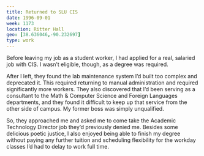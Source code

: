 ```yaml
---
title: Returned to SLU CIS
date: 1996-09-01
week: 1173
location: Ritter Hall
geo: [38.636046,-90.232697]
type: work
---
```


Before leaving my job as a student worker, I had applied for a real, salaried job with CIS. I wasn’t eligible, though, as a degree was required.

After I left, they found the lab maintenance system I’d built too complex and deprecated it. This required returning to manual administration and required significantly more workers. They also discovered that I’d been serving as a consultant to the Math & Computer Science and Foreign Languages departments, and they found it difficult to keep up that service from the other side of campus. My former boss was simply unqualified.

So, they approached me and asked me to come take the Academic Technology Director job they’d previously denied me. Besides some delicious poetic justice, I also enjoyed being able to finish my degree without paying any further tuition and scheduling flexibility for the workday classes I’d had to delay to work full time.
